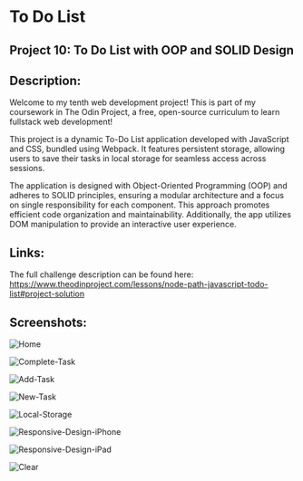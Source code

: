 # To Do List
## Project 10: To Do List with OOP and SOLID Design 

## Description: 
Welcome to my tenth web development project! This is part of my coursework in The Odin Project, a free, open-source curriculum to learn fullstack web development! 

This project is a dynamic To-Do List application developed with JavaScript and CSS, bundled using Webpack. It features persistent storage, allowing users to save their tasks in local storage for seamless access across sessions.

The application is designed with Object-Oriented Programming (OOP) and adheres to SOLID principles, ensuring a modular architecture and a focus on single responsibility for each component. This approach promotes efficient code organization and maintainability. Additionally, the app utilizes DOM manipulation to provide an interactive user experience.

## Links:
The full challenge description can be found here: https://www.theodinproject.com/lessons/node-path-javascript-todo-list#project-solution

## Screenshots: 
![Home](/screenshots/Home.png)

![Complete-Task](/screenshots/Complete-Task.png)

![Add-Task](/screenshots/Add-Task.png)

![New-Task](/screenshots/New-Task.png)

![Local-Storage](/screenshots/Local-Storage.png)

![Responsive-Design-iPhone](/screenshots/Responsive-iPhone.png)

![Responsive-Design-iPad](/screenshots/Responsive-iPad.png)

![Clear](/screenshots/Clear.png)